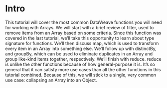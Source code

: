 # Intro

This tutorial will cover the most common DataWeave functions you will need for working with Arrays. We will start with a brief review of filter, used to remove items from an Array based on some criteria. Since this function was covered in the last tutorial, we’ll take this opportunity to learn about type signature for functions. We’ll then discuss map, which is used to transform every item in an Array into something else. We’ll follow up with distinctBy, and groupBy, which can be used to eliminate duplicates in an Array and group like-kind items together, respectively. We’ll finish with reduce. reduce is unlike the other functions because of how general-purpose it is. It’s so general that it can satisfy more use cases than all the other functions in this tutorial combined. Because of this, we will stick to a single, very common use case: collapsing an Array into an Object.
